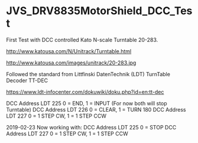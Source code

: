 # JVS_DRV8835MotorShield_DCC_Test

First Test with DCC controlled Kato N-scale Turntable 20-283.

http://www.katousa.com/N/Unitrack/Turntable.html

http://www.katousa.com/images/unitrack/20-283.jpg

Followed the standard from Littfinski DatenTechnik (LDT) TurnTable Decoder TT-DEC

https://www.ldt-infocenter.com/dokuwiki/doku.php?id=en:tt-dec

DCC Address LDT 225 0 = END, 1 = INPUT (For now both will stop Turntable)
DCC Address LDT 226 0 = CLEAR, 1 = TURN 180
DCC Address LDT 227 0 = 1 STEP CW, 1 = 1 STEP CCW

2019-02-23
Now working with:
DCC Address LDT 225 0 = STOP
DCC Address LDT 227 0 = 1 STEP CW, 1 = 1 STEP CCW

